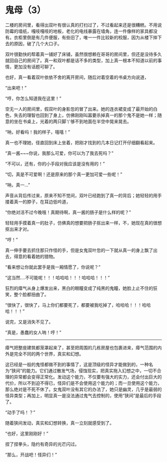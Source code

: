 # 鬼母（3）

二楼的房间里，看得出双叶有很认真的打扫过了，不过看起来还是很糟糕。不用说防霉的墙纸，嘎吱嘎吱的地板，老化的电线暴露在墙角，连一件像样的家具都没有。衣柜里倒是有几件便服，有些旧了，唯一一件比较新的校服，因为从楼下摔下去的原因，破了几个大口子。

双叶很勤快的帮着真一铺好了床铺，虽然很想赖在哥哥的房间里，但还是没待多久就回自己的房间了。真一和双叶都是话不多的类型，加上真一根本不知道以前的事情，更加没有话题可聊了。

也好，真一看着双叶依依不舍的离开房间，随后对着空着的书桌方向说道，

“出来吧！”

“哼，你怎么知道我在这里！”

空无一人的房间里，假双叶的身影忽的冒了出来。她的连衣裙变成了最开始的白色，失去的理智也回到了身上，仿佛刚刚叫嚣要杀掉真一的那个鬼不是她一样；随意的坐在书桌上，光着的两只脚丫够不到地面在半空中晃来晃去。

“呐，好看吗！我的样子，嘻嘻！”

真一也不理她，径直回到床上坐着，把刚才找到的几本日记打开仔细翻看起来。

“真一酱~~~你说，我那么可爱，你可以为了我去死吗？”

“不可以，还有，你的小手段对我应该是没有用的！”

“切，真是不可爱啊！还是原来的那个真一更加可爱一些呢！”

“呐，真一...”

声音从背后传过来，原来不知不觉间，双叶已经跑到了真一的背后；她轻轻的用手搂着真一的脖子，在耳边低吟道，

“你绝对活不过今晚哦！真期待啊，真一酱的肠子是什么样的呢？”

轻轻用手摸着真一的肚子，仿佛真的想要把肠子抠出来一样，不，她现在真的很想抠出来才对。

“哼！”

真一伸手要去抓住那只作怪的手，但是女鬼双叶忽的一下就从真一的身上飘了出去，得意的看着她的猎物。

“看来想让你就此罢手是我一厢情愿了，你说呢？”

“这当然....不可能呢！！！哈哈哈！！！哈哈哈！！！”

狂烈的瘴气从身上爆发出来，黑白的眼瞳变成了纯黑的鬼瞳，她脸上止不住的狂笑，整个脸都扭曲了。

“很快了，很快了，马上你们都要死了，都要被我吃掉了，哈哈哈！！！哈哈哈！！！”

说完，又是消失不见了。

“真是，愚蠢的女人呐！哼！”

---

瘴气把整座建筑都笼罩起来了，甚至把周围的几栋房屋也包裹进来，瘴气范围的内外是完全不同的两个世界，真实和幻想。

这已经是一般的鬼怪都做不到的事情了，这是顶级的怪异才能做到的，一种名为“狭间”的能力。它们通过散发气场，侵蚀现实，把真实拖入幻想之中，一切不合理的异常都会变得正常化。发动这个能力，不仅要有强大的实力，还会付出巨大的代价，所以不到迫不得已，怪异们是不会使用这个能力的；而一旦使用这个能力，那么绝对是不死不休了。女鬼双叶没有其它的办法了，她只是幽灵，几乎是最弱的怪异类型；再加上，明显真一是没法通过鬼气去控制的，使用“狭间”是最后的手段了。

“动手了吗！？”

随着狭间发动，真实和幻想转换，真一立刻就感受到了。

“也好，这里刚刚好！”

捏了捏拳头，隐约有奇异的光芒闪过。

“那么，开战吧！怪异们！”